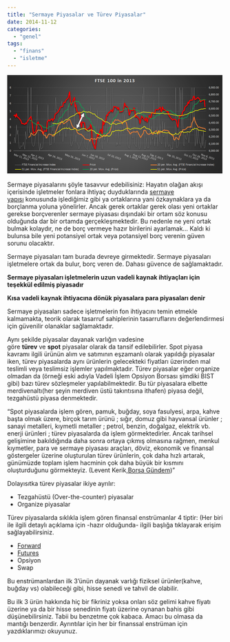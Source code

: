 ```yaml
---
title: "Sermaye Piyasalar ve Türev Piyasalar"
date: 2014-11-12
categories: 
  - "genel"
tags: 
  - "finans"
  - "isletme"
---
```


![image](/images/tumblr_inline_nev4nrGkIG1r4exmc.png)

Sermaye piyasalarını şöyle tasavvur edebilisiniz: Hayatın olağan akışı içerisinde işletmeler fonlara ihtiyaç duyduklarında [sermaye yapısı](http://acikbellek.tumblr.com/post/101927606340/sermaye-yap-s-nedir-nelerden-etkilenir-neleri) konusunda işlediğimiz gibi ya ortaklarına yani özkaynaklara ya da borçlanma yoluna yönelirler. Ancak gerek ortaklar gerek olası yeni ortaklar gerekse borçverenler sermaye piyasası dışındaki bir ortam söz konusu olduğunda dar bir ortamda gerçekleşmektedir. Bu nedenle ne yeni ortak bulmak kolaydır, ne de borç vermeye hazır birilerini ayarlamak… Kaldı ki bulunsa bile yeni potansiyel ortak veya potansiyel borç verenin güven sorunu olacaktır.

Sermaye piyasaları tam burada devreye girmektedir. Sermaye piyasaları işletmelere ortak da bulur, borç veren de. Dahası güvence de sağlamaktadır.

**Sermaye piyasaları işletmelerin uzun vadeli kaynak ihtiyaçları için teşekkül edilmiş piyasadır**

**Kısa vadeli kaynak ihtiyacına dönük piyasalara para piyasaları denir**

Sermaye piyasaları sadece işletmelerin fon ihtiyacını temin etmekle kalmamakta, teorik olarak tasarruf sahiplerinin tasarruflarını değerlendirmesi için güvenilir olanaklar sağlamaktadır.

Aynı şekilde piyasalar dayanak varlığın vadesine göre **türev** ve **spot** piyasalar olarak da tansif edilebilirler. Spot piyasa kavramı ilgili ürünün alım ve satımının eşzamanlı olarak yapıldığı piyasalar iken, türev piyasalarda aynı ürünlerin gelecekteki fiyatları üzerinden mal teslimli veya teslimsiz işlemler yapılmaktadır. Türev piyasalar eğer organize olmadan da (örneği eski adıyla Vadeli İşlem Opsiyon Borsası şimdiki BIST gibi) bazı türev sözleşmeler yapılabilmektedir. Bu tür piyasalara elbette merdivenaltı(her şeyin merdiven üstü takıntısına ithafen) piyasa değil, tezgahüstü piyasa denmektedir.

“Spot piyasalarda işlem gören, pamuk, buğday, soya fasulyesi, arpa, kahve başta olmak üzere, birçok tarım ürünü ; sığır, domuz gibi hayvansal ürünler ; sanayi metalleri, kıymetli metaller ; petrol, benzin, doğalgaz, elektrik vb. enerji ürünleri ; türev piyasalarda da işlem görmektedirler. Ancak tarihsel gelişimine bakıldığında daha sonra ortaya çıkmış olmasına rağmen, menkul kıymetler, para ve sermaye piyasası araçları, döviz, ekonomik ve finansal göstergeler üzerine oluşturulan türev ürünlerin, çok daha hızlı artarak, günümüzde toplam işlem hacminin çok daha büyük bir kısmını oluşturduğunu görmekteyiz. (Levent Kerik,[Borsa Gündem](http://www.borsagundem.com/levent-kerik-yazar59/turev-piyasalar-ve-tarihsel-gelisimi-572993y.htm))”

Dolayısıtka türev piyasalar ikiye ayrılır:

- Tezgahüstü (Over-the-counter) piyasalar
- Organize piyasalar

Türev piyasalarda sıklıkla işlem gören finansal enstrümanlar 4 tiptir: (Her biri ile ilgili detaylı açıklama için -hazır olduğunda- ilgili başlığa tıklayarak erişim sağlayabilirsiniz.

- [Forward](http://blog.suatatan.com/post/102434035841/forward-ve-futures)
- [Futures](http://blog.suatatan.com/post/102434035841/forward-ve-futures)
- Opsiyon
- Swap

Bu enstrümanlardan ilk 3’ünün dayanak varlığı fiziksel ürünler(kahve, buğday vs) olabileceği gibi, hisse senedi ve tahvil de olabilir.

Bu ilk 3 ürün hakkında hiç bir fikriniz yoksa onları söz gelimi kahve fiyatı üzerine ya da bir hisse senedinin fiyatı üzerine oynanan bahis gibi düşünebilirsiniz. Tabii bu benzetme çok kabaca. Amacı bu olmasa da mantığı benzerdir. Ayrıntılar için her bir finanssal enstrüman için yazdıklarımızı okuyunuz.
